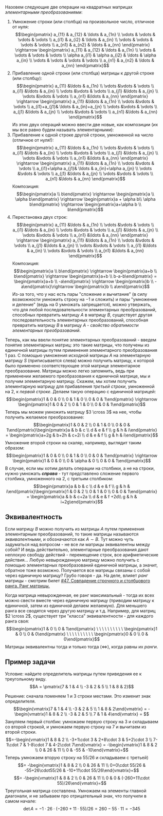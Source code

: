 Назовем следующие две операции на квадратных матрицах *элементарными преобразованиями*:
1. Умножение строки (или столбца) на произвольное число, отличное от нуля: $$\begin{pmatrix}
   a_{11} & a_{12} & \ldots & a_{1n} \\
   \vdots & \vdots & \vdots & \vdots \\
   a_{i1} & a_{i2} & \ldots & a_{in} \\
   \vdots & \vdots & \vdots & \vdots \\
   a_{n1} & a_{n2} & \ldots & a_{nn}
   \end{pmatrix} \rightarrow \begin{pmatrix}
   a_{11} & a_{12} & \ldots & a_{1n} \\
   \vdots & \vdots & \vdots & \vdots \\
   \alpha a_{i1} & \alpha a_{i2} & \ldots & \alpha a_{in} \\
   \vdots & \vdots & \vdots & \vdots \\
   a_{n1} & a_{n2} & \ldots & a_{nn}
   \end{pmatrix}$$
2. Прибавление одной строки (или столбца) матрицы к другой строке (или столбцу): $$\begin{pmatrix}
   a_{11} &\ldots & a_{1n} \\
   \vdots &\vdots & \vdots \\
   a_{i1} &\ldots & a_{in} \\
   \vdots &\vdots & \vdots \\
   a_{j1} &\ldots & a_{jn} \\
   \vdots &\vdots & \vdots \\
   a_{n1} &\ldots & a_{nn}
   \end{pmatrix} \rightarrow \begin{pmatrix}
   a_{11} &\ldots & a_{1n} \\
   \vdots &\vdots & \vdots \\
   a_{i1}+a_{j1}& \ldots & a_{in}+a_{jn} \\
   \vdots &\vdots & \vdots \\
   a_{j1} &\ldots & a_{jn} \\
   \vdots &\vdots & \vdots \\
   a_{n1} &\ldots & a_{nn}
   \end{pmatrix}$$
Из этих двух операций можно ввести две новые, как композиции (их мы все равно будем называть элементарными):
3. Прибавление к одной строке другой строки, умноженной на число (отличное от нуля!): $$\begin{pmatrix}
   a_{11} &\ldots & a_{1n} \\
   \vdots &\vdots & \vdots \\
   a_{i1} &\ldots & a_{in} \\
   \vdots &\vdots & \vdots \\
   a_{j1} &\ldots & a_{jn} \\
   \vdots &\vdots & \vdots \\
   a_{n1} &\ldots & a_{nn}
   \end{pmatrix} \rightarrow \begin{pmatrix}
   a_{11} &\ldots & a_{1n} \\
   \vdots &\vdots & \vdots \\
   a_{i1}+\alpha a_{j1}& \ldots & a_{in}+\alpha a_{jn} \\
   \vdots &\vdots & \vdots \\
   a_{j1} &\ldots & a_{jn} \\
   \vdots &\vdots & \vdots \\
   a_{n1} &\ldots & a_{nn}
   \end{pmatrix}$$
   Композиция: $$\begin{pmatrix}a \\ b\end{pmatrix} \rightarrow \begin{pmatrix}a \\ \alpha b\end{pmatrix} \rightarrow \begin{pmatrix}a + \alpha b\\ \alpha b\end{pmatrix} \rightarrow \begin{pmatrix}a+\alpha b \\ b\end{pmatrix}$$
4. Перестановка двух строк: $$\begin{pmatrix}
   a_{11} &\ldots & a_{1n} \\
   \vdots &\vdots & \vdots \\
   a_{i1} &\ldots & a_{in} \\
   \vdots &\vdots & \vdots \\
   a_{j1} &\ldots & a_{jn} \\
   \vdots &\vdots & \vdots \\
   a_{n1} &\ldots & a_{nn}
   \end{pmatrix} \rightarrow \begin{pmatrix}
   a_{11} &\ldots & a_{1n} \\
   \vdots &\vdots & \vdots \\
   a_{j1} &\ldots & a_{jn} \\
   \vdots &\vdots & \vdots \\
   a_{i1} &\ldots & a_{in} \\
   \vdots &\vdots & \vdots \\
   a_{n1} &\ldots & a_{nn}
   \end{pmatrix}$$
   Композиция: $$\begin{pmatrix}a \\ b\end{pmatrix} \rightarrow \begin{pmatrix}a+b \\ b\end{pmatrix} \rightarrow \begin{pmatrix}a+b \\ b-a-b\end{pmatrix} = \begin{pmatrix}a+b \\ -a\end{pmatrix} \rightarrow \begin{pmatrix}b \\ -a\end{pmatrix}\rightarrow \begin{pmatrix}b \\ a\end{pmatrix}$$
Из-за того, что у нас есть пары "сложение и вычитание" (в силу возможности умножить строку на $-1$ и сложить) и пары "умножение и деление" (ведь на $0$ умножать запрещается), можно утвержать, что для любой последовательности элементарных преобразований, способных превратить матрицу $A$ в матрицу $B$, существует другая последовательность элементарных преобразований, способная превратить матрицу $B$ в матрицу $A$ - *свойство обратимости элементарных преобразований*.

Теперь, как мы ввели понятие элементарных преобразований - введем понятие элементарных матриц: это такие матрицы, что получены из единичной матрицы путем применения элементарного преобразования 1 раз. С помощью умножения исходной матрицы $A$ на элементарную матрицу $S$ (приписывается слева) можно получить матрицу, к которой было применено соответствующее этой матрице элементарное преобразование.
Матрицы можно легко запомнить, ведь при применении желаемого преобразования к единичной матрице, мы и получим элементарную матрицу. Скажем, мы хотим получить элементарную матрицу для прибавления *третьей строки*, умноженной на $2$, к *первой строке*. Делаем такую операцию с единичной матрицей:
$$\begin{pmatrix}1 & 0 & 0 \\ 0 & 1 & 0 \\ 0 & 0 & 1\end{pmatrix} \rightarrow \begin{pmatrix}1 & 0 & 2 \\ 0 & 1 & 0 \\ 0 & 0 & 1\end{pmatrix}$$
Теперь мы можем умножить матрицу $3 \cross 3$ на нее, чтобы получить желаемое преобразование:
$$\begin{pmatrix}1 & 0 & 2 \\ 0 & 1 & 0 \\ 0 & 0 & 1\end{pmatrix}\begin{pmatrix}a & b & c \\ d & e & f \\ g & h & i\end{pmatrix} = \begin{pmatrix}a+2g & b+2h & c+2i \\ d & e & f \\ g & h & i\end{pmatrix}$$
Умножение второй строки на скаляр, например, выглядит таким образом: 
$$\begin{pmatrix}1 & 0 & 0 \\ 0 & 1 & 0 \\ 0 & 0 & 1\end{pmatrix} \rightarrow \begin{pmatrix}1 & 0 & 0 \\ 0 & \alpha & 0 \\ 0 & 0 & 1\end{pmatrix}$$
В случае, если мы хотим делать операции на столбики, а не на строки, нужно умножать ***справа*** - тут представлено сложение первого столбика, умноженного на 2, с третьим столбиком:
$$\begin{pmatrix}a & b & c \\ d & e & f \\ g & h & i\end{pmatrix}\begin{pmatrix}1 & 0 & 2 \\ 0 & 1 & 0 \\ 0 & 0 & 1\end{pmatrix} = \begin{pmatrix}a & b & c+2a \\ d & e & f +2d\\ g & h & i+2g\end{pmatrix}$$
## Эквивалентность
Если матрицу $B$ можно получить из матрицы $A$ путем применения элементарным преобразований, то такие матрицы называются *эквивалентными*, и обозначаются как $A \sim B$.
Тут можно чуть задуматься над вопросом - не все ли матрицы эквивалентны между собой? И ведь действительно, элементарные преобразования дают неплохую свободу действий - перемещение строк, все арифметические действия... Любую невырожденную матрицу можно получить с помощью элементарных преобразований единичной матрицы, а значит, обратное тоже возможно. Получается все матрицы связаны с собой через единичную матрицу? Грубо говоря - да. На деле, влияет *ранг* матрицы - смотрим билет [#47. Совпадение строчного и столбцового ранга. Ранг матрицы.](?algem/47)

Когда матрица невырожденная, ее ранг максимальный - тогда их всех можно свести вместе через единичную матрицу (приводим матрицу к единичной, затем из единичной делаем желаемую). Для меньшего ранга все сводятся через другую матрицу и т.д. Например, для матриц $2 \cross 2$, существует три "класса" эквивалентности - для каждого ранга своя:
$$\begin{pmatrix}1 & 0 \\ 0 & 1\end{pmatrix} \ \ \ \ \ \ \ \ \ \ \begin{pmatrix}1 & 0 \\ 0 & 0\end{pmatrix} \ \ \ \ \ \ \ \ \ \ \begin{pmatrix}0 & 0 \\ 0 & 0\end{pmatrix}$$
Матрицы эквивалентны тогда и только тогда ($\Leftrightarrow$), когда равны их *ранги*.
## Пример задачи
Условие: найдите определитель матрицы путем приведения ее к треугольному виду.
$$A = \pmatrix{7 & 1 & 4 \\ -3 & 2 & 5 \\ 1 & 8 & 2}$$

Решение: сначала поменяем $1$ и $3$ строки местами. Это изменит знак определителя.
$$\begin{vmatrix}7 & 1 & 4 \\ -3 & 2 & 5 \\ 1 & 8 & 2\end{vmatrix} = - \begin{vmatrix}1 & 8 & 2 \\ -3 & 2 & 5 \\ 7 & 1 & 4\end{vmatrix} = $$
Зануляем первый столбик: умножаем первую строку на $3$ и складываем со второй строкой, и умножаем первую строку на $7$ и вычитаем из второй строки.
$$=-\begin{vmatrix}1 & 8 & 2 \\ -3+1\cdot 3 & 2+8\cdot 3 & 5+2\cdot 3 \\ 7-1\cdot 7 & 1-8\cdot 7 & 4-2\cdot 7\end{vmatrix} = -\begin{vmatrix}1 & 8 & 2 \\ 0 & 26 & 11 \\ 0 & -55 & -10\end{vmatrix}=$$
Теперь умножаем вторую строку на $55/26$ и складываем с третьей)
$$= -\begin{vmatrix}1 & 8 & 2 \\ 0 & 26 & 11 \\ 0+0\cdot 55/26 & -55+26\cdot55/26  & -10+11\cdot 55/26\end{vmatrix}=$$
$$= -\begin{vmatrix}1 & 8 & 2 \\ 0 & 26 & 11 \\ 0 & 0 & (-260+11\cdot 55)/26\end{vmatrix}=$$
Треугольная матрица составлена. Умножаем на элементы главной диагонали, и не забываем про отрицательный знак, что получили в самом начале:
$$\det A = -1 \cdot 26 \cdot (-260+11\cdot 55)/26= 260 - 55\cdot 11 = -345$$

